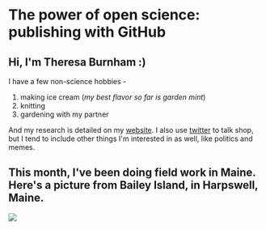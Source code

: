 # The power of open science: publishing with GitHub

## Hi, I'm Theresa Burnham :)

I have a few non-science hobbies - 

1. making ice cream (*my best flavor so far is garden mint*)
2. knitting
3. gardening with my partner

And my research is detailed on my [website](www.theresaluburnham.com). I also use [twitter](www.twitter.com/CALobsterLady) to talk shop, but I tend to include other things I'm interested in as well, like politics and memes. 

## This month, I've been doing field work in Maine. Here's a picture from Bailey Island, in Harpswell, Maine.

![](https://github.com/TheresaBurnham/series/blob/master/img/maine.jpeg)


